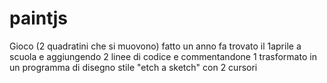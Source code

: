 # paintjs
Gioco (2 quadratini che si muovono) fatto un anno fa trovato il 1aprile a scuola e aggiungendo 2 linee di codice e commentandone 1 trasformato in un programma di disegno stile "etch a sketch" con 2 cursori

